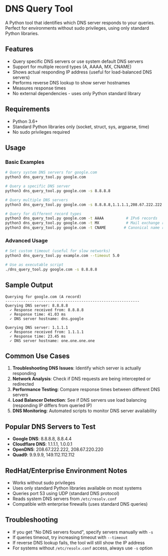 # DNS Query Tool

A Python tool that identifies which DNS server responds to your queries. Perfect for environments without sudo privileges, using only standard Python libraries.

## Features

- Query specific DNS servers or use system default DNS servers
- Support for multiple record types (A, AAAA, MX, CNAME)
- Shows actual responding IP address (useful for load-balanced DNS servers)
- Performs reverse DNS lookup to show server hostnames
- Measures response times
- No external dependencies - uses only Python standard library

## Requirements

- Python 3.6+
- Standard Python libraries only (socket, struct, sys, argparse, time)
- No sudo privileges required

## Usage

### Basic Examples

```bash
# Query system DNS servers for google.com
python3 dns_query_tool.py google.com

# Query a specific DNS server
python3 dns_query_tool.py google.com -s 8.8.8.8

# Query multiple DNS servers
python3 dns_query_tool.py google.com -s 8.8.8.8,1.1.1.1,208.67.222.222

# Query for different record types
python3 dns_query_tool.py google.com -t AAAA          # IPv6 records
python3 dns_query_tool.py google.com -t MX            # Mail exchange records
python3 dns_query_tool.py google.com -t CNAME        # Canonical name records
```

### Advanced Usage

```bash
# Set custom timeout (useful for slow networks)
python3 dns_query_tool.py example.com --timeout 5.0

# Use as executable script
./dns_query_tool.py google.com -s 8.8.8.8
```

## Sample Output

```
Querying for google.com (A record)
------------------------------------------------------------
Querying DNS server: 8.8.8.8
  ✓ Response received from: 8.8.8.8
  ✓ Response time: 41.03 ms
  ✓ DNS server hostname: dns.google

Querying DNS server: 1.1.1.1
  ✓ Response received from: 1.1.1.1
  ✓ Response time: 23.45 ms
  ✓ DNS server hostname: one.one.one.one
```

## Common Use Cases

1. **Troubleshooting DNS Issues**: Identify which server is actually responding
2. **Network Analysis**: Check if DNS requests are being intercepted or redirected
3. **Performance Testing**: Compare response times between different DNS servers
4. **Load Balancer Detection**: See if DNS servers use load balancing (responding IP differs from queried IP)
5. **DNS Monitoring**: Automated scripts to monitor DNS server availability

## Popular DNS Servers to Test

- **Google DNS**: 8.8.8.8, 8.8.4.4
- **Cloudflare DNS**: 1.1.1.1, 1.0.0.1
- **OpenDNS**: 208.67.222.222, 208.67.220.220
- **Quad9**: 9.9.9.9, 149.112.112.112

## RedHat/Enterprise Environment Notes

- Works without sudo privileges
- Uses only standard Python libraries available on most systems
- Queries port 53 using UDP (standard DNS protocol)
- Reads system DNS servers from `/etc/resolv.conf`
- Compatible with enterprise firewalls (uses standard DNS queries)

## Troubleshooting

- If you get "No DNS servers found", specify servers manually with `-s`
- If queries timeout, try increasing timeout with `--timeout`
- If reverse DNS lookup fails, the tool will still show the IP address
- For systems without `/etc/resolv.conf` access, always use `-s` option